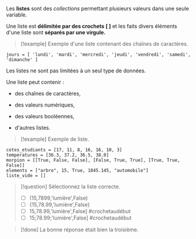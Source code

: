 
Les **listes** sont des *collections* permettant plusieurs valeurs dans une seule variable.

Une liste est **délimitée par des crochets** **[ ]** et les faits divers éléments d'une liste sont **séparés par une virgule.**

>[!example] Exemple d'une liste contenant des chaînes de caractères.
```
jours = [ 'lundi', 'mardi', 'mercredi', 'jeudi', 'vendredi', 'samedi', 'dimanche' ]
```


Les listes ne sont pas limitées à un seul type de données.

Une liste peut contenir :

- des chaînes de caractères,

- des valeurs numériques,

- des valeurs booléennes,

- d'autres listes.

>[!example] Exemple de liste.
```
cotes_etudiants = [17, 11, 8, 16, 16, 10, 3]
temperatures = [36.3, 37.2, 36.5, 38.0]
morpion = [[True, False, False], [False, True, True], [True, True, False]]
elements = ["arbre", 15, True, 1845.145, "automobile"]
liste_vide = []
```


>[!question] Sélectionnez la liste correcte.
>- [ ] (15,7899,'lumière',False)
>- [ ] {15,78.99,'lumière',False}
>- [ ]  15,78.99,'lumière',False]  #crochetaudébut
>- [ ] 15;78.99;'lumière',False]   #crochetaudébut 


>[!done] La bonne réponse était bien la troisième.

